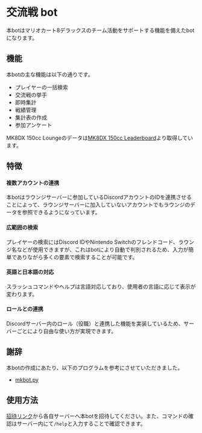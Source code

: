 # 交流戦 bot

本botはマリオカート8デラックスのチーム活動をサポートする機能を備えたbotになります。

## 機能


本botの主な機能は以下の通りです。


- プレイヤーの一括検索
- 交流戦の挙手
- 即時集計
- 戦績管理
- 集計表の作成
- 参加アンケート

MK8DX 150cc Loungeのデータは[MK8DX 150cc Leaderboard](https://www.mk8dx-lounge.com/Leaderboard)より取得しています。

## 特徴


#### **複数アカウントの連携**

本botはラウンジサーバーに参加しているDiscordアカウントのIDを連携させることによって、ラウンジサーバーに加入していないアカウントでもラウンジのデータを参照できるようになっています。

#### **広範囲の検索**

プレイヤーの検索にはDiscord IDやNintendo Switchのフレンドコード、ラウンジ名などが使用できますが、これはbotにより自動で判別されるため、入力が簡単でありながら多くの要素で検索することが可能です。


#### **英語と日本語の対応**

スラッシュコマンドやヘルプは言語対応しており、使用者の言語に応じて表示が変わります。


#### **ロールとの連携**

Discordサーバー内のロール（役職）と連携した機能を実装しているため、サーバーごとにより自由な使い方が実現できます。



## 謝辞


本botの作成にあたり、以下のプログラムを参考にさせていただきました。

- [mkbot.py](https://github.com/sheat-git/mkbot.py)


## 使用方法

 [招待リンク](https://discordapp.com/api/oauth2/authorize?client_id=1038322985146273853&permissions=854027660408&scope=bot%20applications.commands)から各自サーバーへ本botを招待してください。また、コマンドの確認はサーバー内にて`/help`と入力することで確認できます。
